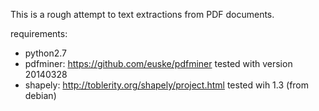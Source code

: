This is a rough attempt to text extractions from PDF documents.


requirements:

* python2.7
* pdfminer: https://github.com/euske/pdfminer tested with version 20140328
* shapely: http://toblerity.org/shapely/project.html tested wih 1.3 (from debian)

